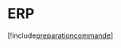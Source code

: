 # ERP

[!include[preparationcommande](erp.preparationcommande.autogen.md)]
















































































